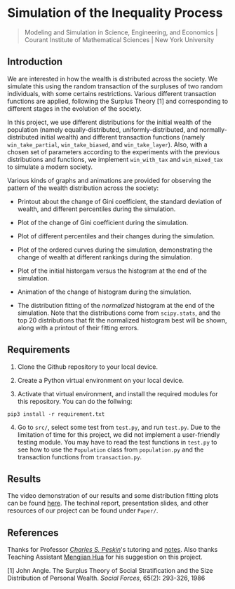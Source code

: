 # Simulation of the Inequality Process

> Modeling and Simulation in Science, Engineering, and Economics | Courant Institute of Mathematical Sciences | New York University

## Introduction

We are interested in how the wealth is distributed across the society. We simulate this using the random transaction of the surpluses of two random individuals, with some certains restrictions. Various different transaction functions are applied, following the Surplus Theory [1] and corresponding to different stages in the evolution of the society.

In this project, we use different distributions for the initial wealth of the population (namely equally-distributed, uniformly-distributed, and normally-distributed initial wealth) and different transaction functions (namely `win_take_partial`, `win_take_biased`, and `win_take_layer`). Also, with a chosen set of parameters according to the experiments with the previous distributions and functions, we implement `win_with_tax` and `win_mixed_tax` to simulate a modern society.

Various kinds of graphs and animations are provided for observing the pattern of the wealth distribution across the society:

- Printout about the change of Gini coefficient, the standard deviation of wealth, and different percentiles during the simulation.

- Plot of the change of Gini coefficient during the simulation.

- Plot of different percentiles and their changes during the simulation.

- Plot of the ordered curves during the simulation, demonstrating the change of wealth at different rankings during the simulation.

- Plot of the initial historgam versus the histogram at the end of the simulation.

- Animation of the change of histogram during the simulation.

- The distribution fitting of the *normalized* histogram at the end of the simulation. Note that the distributions come from `scipy.stats`, and the top 20 distributions that fit the normalized histogram best will be shown, along with a printout of their fitting errors.

## Requirements

1. Clone the Github repository to your local device.

2. Create a Python virtual environment on your local device.

3. Activate that virtual environment, and install the required modules for this repository. You can do the follwing:
```
pip3 install -r requirement.txt
```

4. Go to `src/`, select some test from `test.py`, and run `test.py`. Due to the limitation of time for this project, we did not implement a user-friendly testing module. You may have to read the test functions in `test.py` to see how to use the `Population` class from `population.py` and the transaction functions from `transaction.py`.

## Results

The video demonstration of our results and some distribution fitting plots can be found [here](https://charlie-xiao.github.io/pure/inequality-process-simulation-demonstration.html). The techinal report, presentation slides, and other resources of our project can be found under `Paper/`.

## References

Thanks for Professor [*Charles S. Peskin*](https://www.math.nyu.edu/~peskin/)'s tutoring and [notes](https://www.math.nyu.edu/~peskin/modsim_lecture_notes/index.html). Also thanks Teaching Assistant [Mengjian Hua](mailto:mh5113@nyu.edu) for his suggestion on this project.

[1] John Angle. The Surplus Theory of Social Stratification and the Size Distribution of Personal Wealth. *Social Forces*, 65(2): 293-326, 1986
